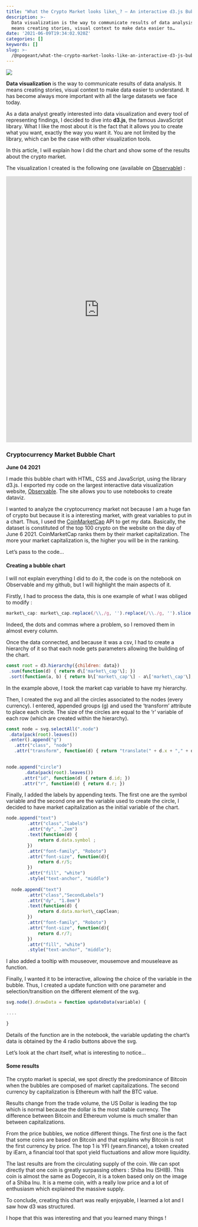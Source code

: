 ```yaml
---
title: "What the Crypto Market looks like\_? — An interactive d3.js Bubble Chart"
description: >-
  Data visualization is the way to communicate results of data analysis. It
  means creating stories, visual context to make data easier to…
date: '2021-06-09T19:34:02.920Z'
categories: []
keywords: []
slug: >-
  /@npogeant/what-the-crypto-market-looks-like-an-interactive-d3-js-bubble-chart-14a64cd4089e
---
```


![](img/0__YUYMuLCXaDistny__.jpg)

**Data visualization** is the way to communicate results of data analysis. It means creating stories, visual context to make data easier to understand. It has become always more important with all the large datasets we face today.

As a data analyst greatly interested into data visualization and every tool of representing findings, I decided to dive into **d3.js**, the famous JavaScript library. What I like the most about it is the fact that it allows you to create what you want, exactly the way you want it. You are not limited by the library, which can be the case with other visualization tools.

In this article, I will explain how I did the chart and show some of the results about the crypto market.

The visualization I created is the following one (available on [Observable](https://observablehq.com/d/4af37b5b43cce051)) :

<iframe width="100%" height="721" frameborder="0"
  src="https://observablehq.com/embed/@npogeant/crypto-market-top-100-currencies?cells=viewof+variable%2Cchart"></iframe>

### Cryptocurrency Market Bubble Chart

**June 04 2021**

I made this bubble chart with HTML, CSS and JavaScript, using the library d3.js. I exported my code on the largest interactive data visualization website, [Observable](https://observablehq.com). The site allows you to use notebooks to create dataviz.

I wanted to analyze the cryptocurrency market not because I am a huge fan of crypto but because it is a interesting market, with great variables to put in a chart. Thus, I used the [CoinMarketCap](https://coinmarketcap.com) API to get my data. Basically, the dataset is constituted of the top 100 crypto on the website on the day of June 6 2021. CoinMarketCap ranks them by their market capitalization. The more your market capitalization is, the higher you will be in the ranking.

Let’s pass to the code…

#### Creating a bubble chart

I will not explain everything I did to do it, the code is on the notebook on Observable and my github, but I will highlight the main aspects of it.

Firstly, I had to process the data, this is one example of what I was obliged to modify :
```javascript
market\_cap: market\_cap.replace(/\\,/g, '').replace(/\\./g, '').slice(0,-2)
```
Indeed, the dots and commas where a problem, so I removed them in almost every column.

Once the data connected, and because it was a csv, I had to create a hierarchy of it so that each node gets parameters allowing the building of the chart.
```javascript
const root = d3.hierarchy({children: data})  
 .sum(function(d) { return d\['market\_cap'\]; })  
 .sort(function(a, b) { return b\['market\_cap'\] - a\['market\_cap'\]; })
```
In the example above, I took the market cap variable to have my hierarchy.

Then, I created the svg and all the circles associated to the nodes (every currency). I entered, appended groups (g) and used the ‘transform’ attribute to place each circle. The size of the circles are equal to the ‘r’ variable of each row (which are created within the hierarchy).
```javascript
const node = svg.selectAll(".node")  
 .data(pack(root).leaves())  
 .enter().append("g")  
   .attr("class", "node")  
   .attr("transform", function(d) { return "translate(" + d.x + "," + d.y + ")"; })

  
node.append("circle")  
       .data(pack(root).leaves())  
      .attr("id", function(d) { return d.id; })  
      .attr("r", function(d) { return d.r; })
```
Finally, I added the labels by appending texts. The first one are the symbol variable and the second one are the variable used to create the circle, I decided to have market capitalization as the initial variable of the chart.
```javascript
node.append("text")  
        .attr("class","labels")  
        .attr("dy", ".2em")  
        .text(function(d) {  
            return d.data.symbol ;  
        })  
        .attr("font-family", "Roboto")  
        .attr("font-size", function(d){  
            return d.r/5;  
        })  
        .attr("fill", "white")  
        .style("text-anchor", "middle")  
    
  node.append("text")  
        .attr("class","SecondLabels")  
        .attr("dy", "1.8em")  
        .text(function(d) {  
            return d.data.market\_capClean;  
        })  
        .attr("font-family", "Roboto")  
        .attr("font-size", function(d){  
            return d.r/7;  
        })  
        .attr("fill", "white")  
        .style("text-anchor", "middle");
```
I also added a tooltip with mouseover, mousemove and mouseleave as function.

Finally, I wanted it to be interactive, allowing the choice of the variable in the bubble. Thus, I created a update function with one parameter and selection/transition on the different element of the svg.
```javascript
svg.node().drawData = function updateData(variable) {

....

}
```
Details of the function are in the notebook, the variable updating the chart’s data is obtained by the 4 radio buttons above the svg.

Let’s look at the chart itself, what is interesting to notice…

#### Some results

The crypto market is special, we spot directly the predominance of Bitcoin when the bubbles are composed of market capitalizations. The second currency by capitalization is Ethereum with half the BTC value.

Results change from the trade volume, the US Dollar is leading the top which is normal because the dollar is the most stable currency. The difference between Bitcoin and Ethereum volume is much smaller than between capitalizations.

From the price bubbles, we notice different things. The first one is the fact that some coins are based on Bitcoin and that explains why Bitcoin is not the first currency by price. The top 1 is YFI (yearn.finance), a token created by iEarn, a financial tool that spot yield fluctuations and allow more liquidity.

The last results are from the circulating supply of the coin. We can spot directly that one coin is greatly surpassing others : Shiba Inu (SHIB). This coin is almost the same as Dogecoin, it is a token based only on the image of a Shiba Inu. It is a meme coin, with a really low price and a lot of enthusiasm which explained the massive supply.

To conclude, creating this chart was really enjoyable, I learned a lot and I saw how d3 was structured.

I hope that this was interesting and that you learned many things !